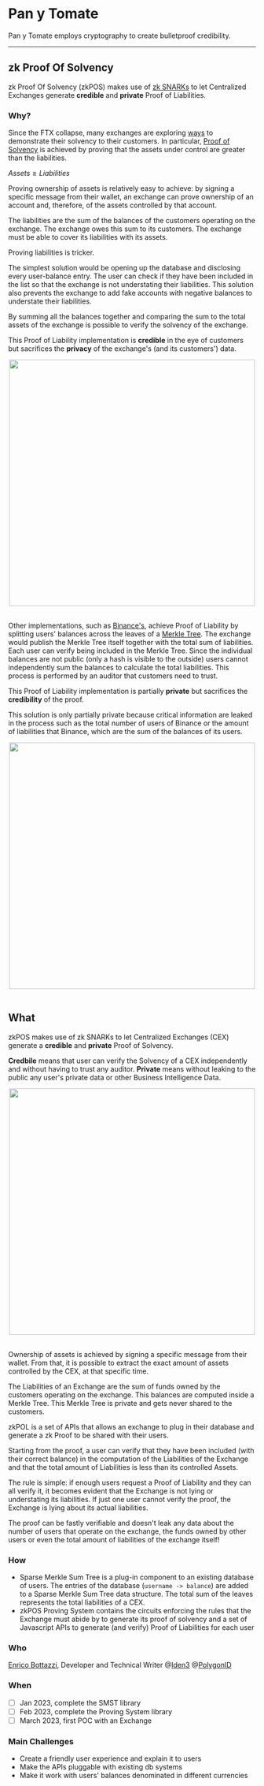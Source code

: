 # Pan y Tomate

Pan y Tomate employs cryptography to create bulletproof credibility.

---

## zk Proof Of Solvency

zk Proof Of Solvency (zkPOS) makes use of [zk SNARKs](https://minaprotocol.com/blog/what-are-zk-snarks) to let Centralized Exchanges generate **credible** and **private** Proof of Liabilities.

### Why?

Since the FTX collapse, many exchanges are exploring [ways](https://niccarter.info/proof-of-reserves/) to demonstrate their solvency to their customers. In particular, [Proof of Solvency](https://vitalik.ca/general/2022/11/19/proof_of_solvency.html) is achieved by proving that the assets under control are greater than the liabilities.

$Assets \geq  Liabilities$ 

Proving ownership of assets is relatively easy to achieve: by signing a specific message from their wallet, an exchange can prove ownership of an account and, therefore, of the assets controlled by that account.

The liabilities are the sum of the balances of the customers operating on the exchange. The exchange owes this sum to its customers. The exchange must be able to cover its liabilities with its assets. 

Proving liabilities is tricker. 

The simplest solution would be opening up the database and disclosing every user-balance entry. The user can check if they have been included in the list so that the exchange is not understating their liabilities. This solution also prevents the exchange to add fake accounts with negative balances to understate their liabilities.

By summing all the balances together and comparing the sum to the total assets of the exchange is possible to verify the solvency of the exchange.

This Proof of Liability implementation is **credible** in the eye of customers but sacrifices the **privacy** of the exchange's (and its customers') data.

<div align="center">
<img src="https://github.com/pan-y-tomate/.github/blob/main/profile/tradeoff-1.png" width="500" align="center" />
</div>
<br>

Other implementations, such as [Binance's](https://www.binance.com/en/proof-of-reserves), achieve Proof of Liability by splitting users' balances across the leaves of a [Merkle Tree](https://en.wikipedia.org/wiki/Merkle_tree). The exchange would publish the Merkle Tree itself together with the total sum of liabilities. Each user can verify being included in the Merkle Tree. Since the individual balances are not public (only a hash is visible to the outside) users cannot independently sum the balances to calculate the total liabilities. This process is performed by an auditor that customers need to trust. 

This Proof of Liability implementation is partially **private** but sacrifices the **credibility** of the proof.

This solution is only partially private because critical information are leaked in the process such as the total number of users of Binance or the amount of liabilities that Binance, which are the sum of the balances of its users. 

<div align="center">
<img src="https://github.com/pan-y-tomate/.github/blob/main/profile/tradeoff-2.png" width="500" align="center" />
</div>
<br>

## What

zkPOS makes use of zk SNARKs to let Centralized Exchanges (CEX) generate a **credible** and **private** Proof of Solvency. 

**Credbile** means that user can verify the Solvency of a CEX independently and without having to trust any auditor.
**Private** means without leaking to the public any user's private data or other Business Intelligence Data.

<div align="center">
<img src="https://github.com/pan-y-tomate/.github/blob/main/profile/tradeoff-3.png" width="500" align="center" />
</div>
<br>

Ownership of assets is achieved by signing a specific message from their wallet. From that, it is possible to extract the exact amount of assets controlled by the CEX, at that specific time. 

The Liabilities of an Exchange are the sum of funds owned by the customers operating on the exchange. This balances are computed inside a Merkle Tree. This Merkle Tree is private and gets never shared to the customers.

zkPOL is a set of APIs that allows an exchange to plug in their database and generate a zk Proof to be shared with their users. 

Starting from the proof, a user can verify that they have been included (with their correct balance) in the computation of the Liabilities of the Exchange and that the total amount of Liabilities is less than its controlled Assets. 

The rule is simple: if enough users request a Proof of Liability and they can all verify it, it becomes evident that the Exchange is not lying or understating its liabilities. If just one user cannot verify the proof, the Exchange is lying 
about its actual liabilities. 

The proof can be fastly verifiable and doesn't leak any data about the number of users that operate on the exchange, the funds owned by other users or even the total amount of liabilities of the exchange itself! 

### How

- Sparse Merkle Sum Tree is a plug-in component to an existing database of users. The entries of the database (`username -> balance`) are added to a Sparse Merkle Sum Tree data structure. The total sum of the leaves represents the total liabilities of a CEX.
- zkPOS Proving System contains the circuits enforcing the rules that the Exchange must abide by to generate its proof of solvency and a set of Javascript APIs to generate (and verify) Proof of Liabilities for each user

### Who

[Enrico Bottazzi](https://github.com/enricobottazzi), Developer and Technical Writer @[Iden3](https://iden3.io/) @[PolygonID](https://polygon.technology/polygon-id)

### When

- [ ] Jan 2023, complete the SMST library
- [ ] Feb 2023, complete the Proving System library
- [ ] March 2023, first POC with an Exchange

### Main Challenges

- Create a friendly user experience and explain it to users
- Make the APIs pluggable with existing db systems
- Make it work with users' balances denominated in different currencies








